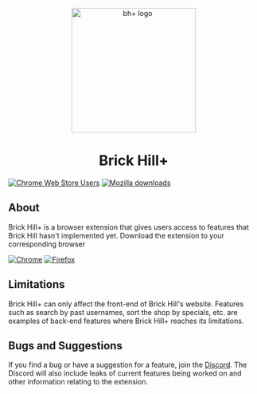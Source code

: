 <p align="center" style="text-align: center"><img src="https://cdn.discordapp.com/attachments/803658597476859984/814693847652892682/PLUS.png" width="250" alt="bh+ logo"/></p>
<h1 align="center">Brick Hill+</h1>

[![Chrome Web Store Users](https://img.shields.io/chrome-web-store/users/hendnmfbkcgmpafikljbfhpgphdilohj?label=Chrome%20Users&style=flat&logo=google)](https://chrome.google.com/webstore/detail/brick-hill%2B/hendnmfbkcgmpafikljbfhpgphdilohj)
[![Mozilla downloads](https://img.shields.io/amo/users/brick-hill?label=Firefox%20Users&style=flat&logo=firefox)](https://addons.mozilla.org/en-US/firefox/addon/brick-hill/)

## About
Brick Hill+ is a browser extension that gives users access to features that Brick Hill hasn't implemented yet. Download the extension to your corresponding browser

[![Chrome](https://github.com/alrra/browser-logos/blob/main/src/chrome/chrome_64x64.png "Chrome")](https://chrome.google.com/webstore/detail/brick-hill%20/hendnmfbkcgmpafikljbfhpgphdilohj?hl=en)
[![Firefox](https://github.com/alrra/browser-logos/blob/main/src/firefox/firefox_64x64.png "FireFox")](https://addons.mozilla.org/en-US/firefox/addon/brick-hill/)

## Limitations
Brick Hill+ can only affect the front-end of Brick Hill's website. Features such as search by past usernames, sort the shop by specials, etc. are examples of back-end features where Brick Hill+ reaches its limitations.

## Bugs and Suggestions
If you find a bug or have a suggestion for a feature, join the [Discord](https://discord.com/invite/wWsGUfZw4Z). The Discord will also include leaks of current features being worked on and other information relating to the extension.
